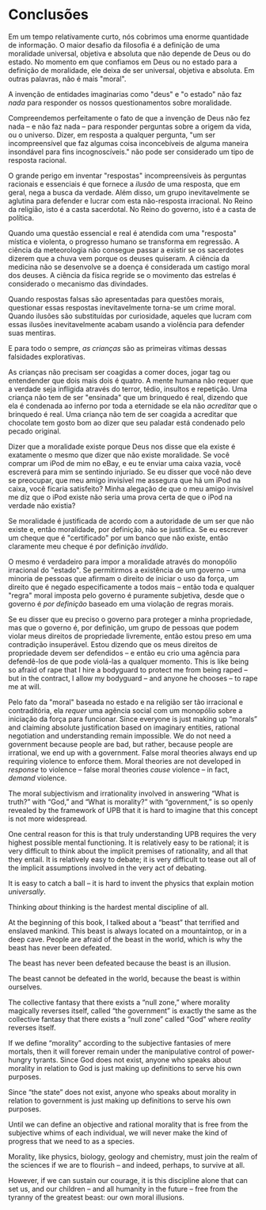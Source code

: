 # Conclusões

Em um tempo relativamente curto, nós cobrimos uma enorme quantidade de informação. O maior desafio da filosofia é a definição de uma moralidade universal, objetiva e absoluta que não depende de Deus ou do estado. No momento em que confiamos em Deus ou no estado para a definição de moralidade, ele deixa de ser universal, objetiva e absoluta. Em outras palavras, não é mais "moral".

A invenção de entidades imaginarias como "deus" e "o estado" não faz *nada* para responder os nossos questionamentos sobre moralidade.

Compreendemos perfeitamente o fato de que a invenção de Deus não fez nada – e não faz nada – para responder perguntas sobre a origem da vida, ou o universo. Dizer, em resposta a qualquer pergunta, "um ser incompreensível que faz algumas coisa inconcebíveis de alguma maneira insondável para fins incognoscíveis." não pode ser considerado um tipo de resposta racional.

O grande perigo em inventar "respostas" incompreensíveis às perguntas racionais e essenciais é que fornece a *ilusão* de uma resposta, que em geral, nega a busca da verdade. Além disso, um grupo inevitavelmente se aglutina para defender e lucrar com esta não-resposta irracional. No Reino da religião, isto é a casta sacerdotal. No Reino do governo, isto é a casta de política.

Quando uma questão essencial e real é atendida com uma "resposta" mística e violenta, o progresso humano se transforma em regressão. A ciência da meteorologia não consegue passar a existir se os sacerdotes dizerem que a chuva vem porque os deuses quiseram. A ciência da medicina não se desenvolve se a doença é considerada um castigo moral dos deuses. A ciência da física regride se o movimento das estrelas é considerado o mecanismo das divindades.

Quando respostas falsas são apresentadas para questões morais, questionar essas respostas inevitavelmente torna-se um crime moral. Quando ilusões são substituídas por curiosidade, aqueles que lucram com essas ilusões inevitavelmente acabam usando a violência para defender suas mentiras.

E para todo o sempre, *as crianças* são as primeiras vítimas dessas falsidades explorativas.

As crianças não precisam ser coagidas a comer doces, jogar tag ou entendender que dois mais dois é quatro. A mente humana não requer que a verdade seja infligida através do terror, tédio, insultos e repetição. Uma criança não tem de ser "ensinada" que um brinquedo é real, dizendo que ela é condenada ao inferno por toda a eternidade se ela não *acreditar* que o brinquedo é real. Uma criança não tem de ser coagida a acreditar que chocolate tem gosto bom ao dizer que seu paladar está condenado pelo pecado original.

Dizer que a moralidade existe porque Deus nos disse que ela existe é exatamente o mesmo que dizer que não existe moralidade. Se você comprar um iPod de mim no eBay, e eu te enviar uma caixa vazia, você escreverá para mim se sentindo injuriado. Se eu disser que você não deve se preocupar, que meu amigo invisível me assegura que há um iPod na caixa, você ficaria satisfeito? Minha alegação de que o meu amigo invisível me diz que o iPod existe não seria uma prova certa de que o iPod na verdade não existia?

Se moralidade é justificada de acordo com a autoridade de um ser que não existe e, então moralidade, por definição, não se justifica. Se eu escrever um cheque que é "certificado" por um banco que não existe, então claramente meu cheque é por definição *inválido*.

O mesmo é verdadeiro para impor a moralidade através do monopólio irracional do "estado". Se permitirmos a existência de um governo – uma minoria de pessoas que afirmam o direito de iniciar o uso da força, um direito que é negado especificamente a todos mais – então toda e qualquer "regra" moral imposta pelo governo é puramente subjetiva, desde que o governo é *por definição* baseado em uma violação de regras morais.

Se eu disser que eu preciso o governo para proteger a minha propriedade, mas que o governo é, por definição, um grupo de pessoas que podem violar meus direitos de propriedade livremente, então estou preso em uma contradição insuperável. Estou dizendo que os meus direitos de propriedade devem ser defendidos – e então eu crio uma agência para defendê-los de que pode violá-las a qualquer momento. This is like being so afraid of rape that I hire a bodyguard to protect me from being raped – but in the contract, I allow my bodyguard – and anyone he chooses – to rape me at will.

Pelo fato da "moral" baseada no estado e na religião ser tão irracional e contraditória, ela *requer* uma agência social com um monopólio sobre a iniciação da força para funcionar. Since everyone is just making up “morals” and claiming absolute justification based on imaginary entities, rational negotiation and understanding remain impossible. We do not need a government because people are bad, but rather, because people are irrational, we end up with a government. False moral theories always end up requiring violence to enforce them. Moral theories are not developed in *response* to violence – false moral theories *cause* violence – in fact, *demand* violence.

The moral subjectivism and irrationality involved in answering “What is truth?” with “God,” and “What is morality?” with “government,” is so openly revealed by the framework of UPB that it is hard to imagine that this concept is not more widespread.

One central reason for this is that truly understanding UPB requires the very highest possible mental functioning. It is relatively easy to be rational; it is very difficult to think about the implicit premises of rationality, and all that they entail. It is relatively easy to debate; it is very difficult to tease out all of the implicit assumptions involved in the very act of debating.

It is easy to catch a ball – it is hard to invent the physics that explain motion *universally*.

Thinking *about* thinking is the hardest mental discipline of all.

At the beginning of this book, I talked about a “beast” that terrified and enslaved mankind. This beast is always located on a mountaintop, or in a deep cave. People are afraid of the beast in the world, which is why the beast has never been defeated.

The beast has never been defeated because the beast is an illusion.

The beast cannot be defeated in the world, because the beast is within ourselves.

The collective fantasy that there exists a “null zone,” where morality magically reverses itself, called “the government” is exactly the same as the collective fantasy that there exists a “null zone” called “God” where *reality* reverses itself.

If we define “morality” according to the subjective fantasies of mere mortals, then it will forever remain under the manipulative control of power-hungry tyrants. Since God does not exist, anyone who speaks about morality in relation to God is just making up definitions to serve his own purposes.

Since “the state” does not exist, anyone who speaks about morality in relation to government is just making up definitions to serve his own purposes.

Until we can define an objective and rational morality that is free from the subjective whims of each individual, we will never make the kind of progress that we need to as a species.

Morality, like physics, biology, geology and chemistry, must join the realm of the sciences if we are to flourish – and indeed, perhaps, to survive at all.

However, if we can sustain our courage, it is this discipline alone that can set us, and our children – and all humanity in the future – free from the tyranny of the greatest beast: our own moral illusions.